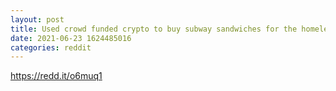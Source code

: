 ```yaml
--- 
layout: post 
title: Used crowd funded crypto to buy subway sandwiches for the homeless. 
date: 2021-06-23 1624485016 
categories: reddit 
--- 
```

https://redd.it/o6muq1